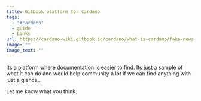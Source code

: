 ```yaml
---
title: Gitbook platform for Cardano
tags:
  - "#cardano"
  - guide
  - Links
url: https://cardano-wiki.gitbook.io/cardano/what-is-cardano/fake-news-about-cardano
image: ""
image_text: ""
---
```


Its a platform where documentation is easier to find. Its just a sample of what it can do and would help community a lot if we can find anything with just a glance..

Let me know what you think.
